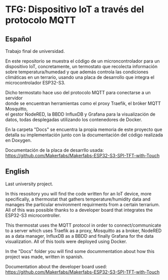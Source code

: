# TFG: Dispositivo IoT a través del protocolo MQTT

## Español  
Trabajo final de universidad.

En este repositorio se muestra el código de un microncontrolador para un dispositivo IoT, 
concretamente, un termostato que recolecta información sobre temperatura/humedad y 
que además controla las condiciones climáticas en un terrario, usando una placa de 
desarrollo que integra el microcontrolador ESP32-S3.  

Dicho termostato hace uso del protocolo MQTT para conectarse a un servidor  
donde se encuentran herramientas como el proxy Traefik, el bróker MQTT Mosquitto,  
el gestor NodeRED, la BBDD InfluxDB y Grafana para la visualización de datos, 
todas desplegadas utilizando los contenedores de Docker.

En la carpeta "Docs" se encuentra la propia memoria de este proyecto que detalla su implementación
junto con la documentación del código realizada en Doxygen.  

Documentación de la placa de desarrllo usada:  
https://github.com/Makerfabs/Makerfabs-ESP32-S3-SPI-TFT-with-Touch


## English  
Last university project.

In this resository you will find the code written for an IoT device, more 
specifically, a thermostat that gathers temperature/humidity data and manages the particular
environment requirments from a certain terrarium. All of this was possible thanks to a developer
board that integrates the ESP32-S3 microcontroller.

This thermostat uses the MQTT protocol in order to connect/communicate to a server which uses
Traefik as a proxy, Mosquitto as a broker, NodeRED as a data manager, InfluxDB as a BBDD and 
finally Grafana for the data visualization. All of this tools were deployed using Docker.

In the "Docs" folder you will find some docummentation about how this project was made, written
in spanish. 

Documentation about the developer board used:  
https://github.com/Makerfabs/Makerfabs-ESP32-S3-SPI-TFT-with-Touch
